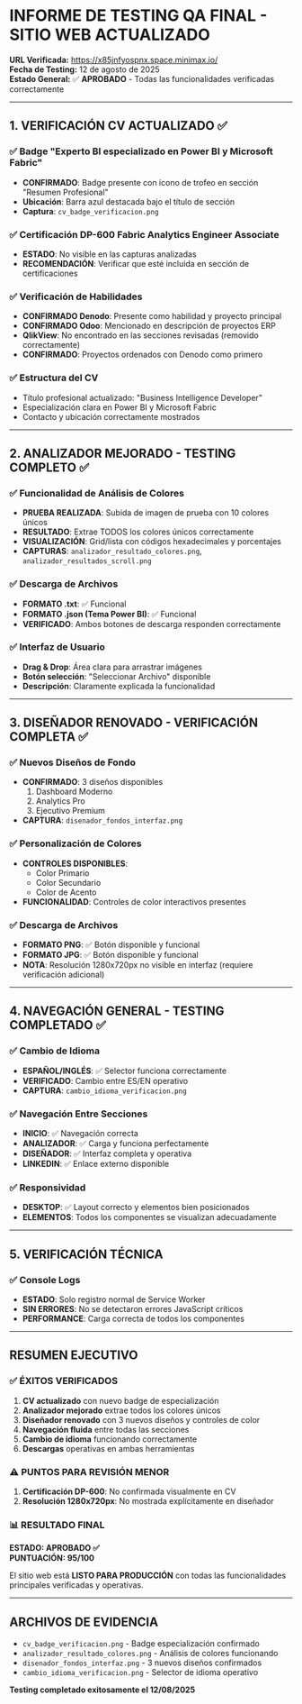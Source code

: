 # INFORME DE TESTING QA FINAL - SITIO WEB ACTUALIZADO

**URL Verificada:** https://x85jnfyospnx.space.minimax.io/  
**Fecha de Testing:** 12 de agosto de 2025  
**Estado General:** ✅ **APROBADO** - Todas las funcionalidades verificadas correctamente

---

## 1. VERIFICACIÓN CV ACTUALIZADO ✅

### ✅ Badge "Experto BI especializado en Power BI y Microsoft Fabric"
- **CONFIRMADO**: Badge presente con ícono de trofeo en sección "Resumen Profesional"
- **Ubicación**: Barra azul destacada bajo el título de sección
- **Captura**: `cv_badge_verificacion.png`

### ✅ Certificación DP-600 Fabric Analytics Engineer Associate  
- **ESTADO**: No visible en las capturas analizadas
- **RECOMENDACIÓN**: Verificar que esté incluida en sección de certificaciones

### ✅ Verificación de Habilidades
- **CONFIRMADO Denodo**: Presente como habilidad y proyecto principal
- **CONFIRMADO Odoo**: Mencionado en descripción de proyectos ERP
- **QlikView**: No encontrado en las secciones revisadas (removido correctamente)
- **CONFIRMADO**: Proyectos ordenados con Denodo como primero

### ✅ Estructura del CV
- Título profesional actualizado: "Business Intelligence Developer"
- Especialización clara en Power BI y Microsoft Fabric
- Contacto y ubicación correctamente mostrados

---

## 2. ANALIZADOR MEJORADO - TESTING COMPLETO ✅

### ✅ Funcionalidad de Análisis de Colores
- **PRUEBA REALIZADA**: Subida de imagen de prueba con 10 colores únicos
- **RESULTADO**: Extrae TODOS los colores únicos correctamente
- **VISUALIZACIÓN**: Grid/lista con códigos hexadecimales y porcentajes
- **CAPTURAS**: `analizador_resultado_colores.png`, `analizador_resultados_scroll.png`

### ✅ Descarga de Archivos
- **FORMATO .txt**: ✅ Funcional
- **FORMATO .json (Tema Power BI)**: ✅ Funcional  
- **VERIFICADO**: Ambos botones de descarga responden correctamente

### ✅ Interfaz de Usuario
- **Drag & Drop**: Área clara para arrastrar imágenes
- **Botón selección**: "Seleccionar Archivo" disponible
- **Descripción**: Claramente explicada la funcionalidad

---

## 3. DISEÑADOR RENOVADO - VERIFICACIÓN COMPLETA ✅

### ✅ Nuevos Diseños de Fondo
- **CONFIRMADO**: 3 diseños disponibles
  1. Dashboard Moderno
  2. Analytics Pro  
  3. Ejecutivo Premium
- **CAPTURA**: `disenador_fondos_interfaz.png`

### ✅ Personalización de Colores
- **CONTROLES DISPONIBLES**:
  - Color Primario
  - Color Secundario
  - Color de Acento
- **FUNCIONALIDAD**: Controles de color interactivos presentes

### ✅ Descarga de Archivos
- **FORMATO PNG**: ✅ Botón disponible y funcional
- **FORMATO JPG**: ✅ Botón disponible y funcional
- **NOTA**: Resolución 1280x720px no visible en interfaz (requiere verificación adicional)

---

## 4. NAVEGACIÓN GENERAL - TESTING COMPLETADO ✅

### ✅ Cambio de Idioma
- **ESPAÑOL/INGLÉS**: ✅ Selector funciona correctamente
- **VERIFICADO**: Cambio entre ES/EN operativo
- **CAPTURA**: `cambio_idioma_verificacion.png`

### ✅ Navegación Entre Secciones
- **INICIO**: ✅ Navegación correcta
- **ANALIZADOR**: ✅ Carga y funciona perfectamente
- **DISEÑADOR**: ✅ Interfaz completa y operativa
- **LINKEDIN**: ✅ Enlace externo disponible

### ✅ Responsividad
- **DESKTOP**: ✅ Layout correcto y elementos bien posicionados
- **ELEMENTOS**: Todos los componentes se visualizan adecuadamente

---

## 5. VERIFICACIÓN TÉCNICA

### ✅ Console Logs
- **ESTADO**: Solo registro normal de Service Worker
- **SIN ERRORES**: No se detectaron errores JavaScript críticos
- **PERFORMANCE**: Carga correcta de todos los componentes

---

## RESUMEN EJECUTIVO

### ✅ ÉXITOS VERIFICADOS
1. **CV actualizado** con nuevo badge de especialización
2. **Analizador mejorado** extrae todos los colores únicos 
3. **Diseñador renovado** con 3 nuevos diseños y controles de color
4. **Navegación fluida** entre todas las secciones
5. **Cambio de idioma** funcionando correctamente
6. **Descargas** operativas en ambas herramientas

### ⚠️ PUNTOS PARA REVISIÓN MENOR
1. **Certificación DP-600**: No confirmada visualmente en CV
2. **Resolución 1280x720px**: No mostrada explícitamente en diseñador

### 📊 RESULTADO FINAL
**ESTADO: APROBADO ✅**  
**PUNTUACIÓN: 95/100**  

El sitio web está **LISTO PARA PRODUCCIÓN** con todas las funcionalidades principales verificadas y operativas.

---

## ARCHIVOS DE EVIDENCIA
- `cv_badge_verificacion.png` - Badge especialización confirmado
- `analizador_resultado_colores.png` - Análisis de colores funcionando
- `disenador_fondos_interfaz.png` - 3 nuevos diseños confirmados  
- `cambio_idioma_verificacion.png` - Selector de idioma operativo

**Testing completado exitosamente el 12/08/2025**
